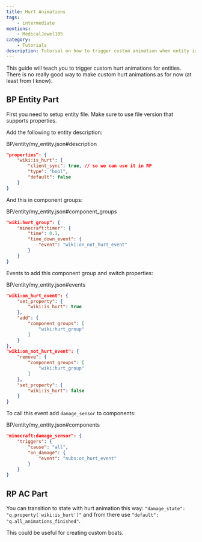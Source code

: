 ```yaml
---
title: Hurt Animations
tags:
    - intermediate
mentions:
    - MedicalJewel105
category:
    - Tutorials
description: Tutorial on how to trigger custom animation when entity is hurt.
---
```


This guide will teach you to trigger custom hurt animations for entities.
There is no really good way to make custom hurt animations as for now (at least from I know).

## BP Entity Part

First you need to setup entity file. Make sure to use file version that supports properties.

Add the following to entity description:

<CodeHeader>BP/entity/my_entity.json#description</CodeHeader>

```json
"properties": {
    "wiki:is_hurt": {
        "client_sync": true, // so we can use it in RP
        "type": "bool",
        "default": false
    }
}
```

And this in component groups:

<CodeHeader>BP/entity/my_entity.json#component_groups</CodeHeader>

```json
"wiki:hurt_group": {
    "minecraft:timer": {
        "time": 0.1,
        "time_down_event": {
            "event": "wiki:on_not_hurt_event"
        }
    }
}
```

Events to add this component group and switch properties:

<CodeHeader>BP/entity/my_entity.json#events</CodeHeader>

```json
"wiki:on_hurt_event": {
    "set_property": {
        "wiki:is_hurt": true
    },
    "add": {
        "component_groups": [
            "wiki:hurt_group"
        ]
    }
},
"wiki:on_not_hurt_event": {
    "remove": {
        "component_groups": [
            "wiki:hurt_group"
        ]
    },
    "set_property": {
        "wiki:is_hurt": false
    }
}
```

To call this event add `damage_sensor` to components:

<CodeHeader>BP/entity/my_entity.json#components</CodeHeader>

```json
"minecraft:damage_sensor": {
    "triggers": {
        "cause": "all",
        "on_damage": {
            "event": "nubs:on_hurt_event"
        }
    }
}
```

## RP AC Part

You can transition to state with hurt animation this way: `"damage_state": "q.property('wiki:is_hurt')"` and from there use `"default": "q.all_animations_finished"`.

This could be useful for creating custom boats.